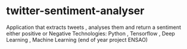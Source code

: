 # twitter-sentiment-analyser
Application that extracts tweets ,  analyses them and return a sentiment either positive or Negative  Technologies:  Python , Tensorflow , Deep Learning , Machine Learning 
(end of year project ENSAO)
